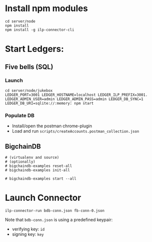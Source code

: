 
# Install npm modules
```
cd server/node
npm install
npm install -g ilp-connector-cli
```

# Start Ledgers:

## Five bells (SQL)

### Launch
```
cd server/node/jukebox
LEDGER_PORT=3001 LEDGER_HOSTNAME=localhost LEDGER_ILP_PREFIX=3001. LEDGER_ADMIN_USER=admin LEDGER_ADMIN_PASS=admin LEDGER_DB_SYNC=1 LEDGER_DB_URI=sqlite://:memory: npm start
```

### Populate DB

- Install/open the postman chrome-plugin
- Load and run `scripts/createAccounts.postman_collection.json`

## BigchainDB

```
# (virtualenv and source)
# (optionally)
# bigchaindb-examples reset-all
# bigchaindb-examples init-all

# bigchaindb-examples start --all
```

# Launch Connector

```
ilp-connector-run bdb-conn.json fb-conn-0.json
```

Note that `bdb-conn.json` is using a predefined keypair:
- verifying key: `id`
- signing key: `key`